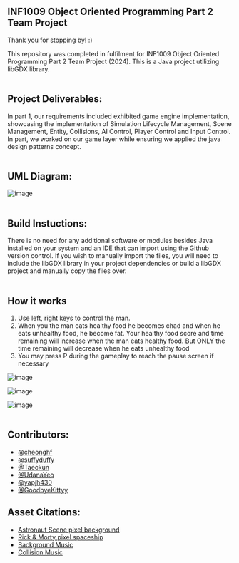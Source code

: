 ## INF1009 Object Oriented Programming Part 2 Team Project

Thank you for stopping by! :)

This repository was completed in fulfilment for INF1009 Object Oriented Programming Part 2 Team Project (2024). This is a Java project utilizing libGDX library. <br><br>

## Project Deliverables:
In part 1, our requirements included exhibited game engine implementation, showcasing the implementation of Simulation Lifecycle Management, Scene Management, Entity, Collisions, AI Control, Player Control and Input Control. In part, we worked on our game layer while ensuring we applied the java design patterns concept.  <br><br>

## UML Diagram:

![image](![image](https://github.com/suffyduffy/OOP_ProjectWork/assets/161730857/10e2fd6c-15e1-49bd-af52-7debc5af6b07))
<br><br>


## Build Instuctions:
There is no need for any additional software or modules besides Java installed on your system and an IDE that can import using the Github version control.
If you wish to manually import the files, you will need to include the libGDX library in your project dependencies or build a libGDX project and manually copy the files over.<br><br>

## How it works
1. Use left, right keys to control the man.
2. When you the man eats healthy food he becomes chad and when he eats unhealthy food, he become fat. Your healthy food score and time remaining will increase when the man eats healthy food. But ONLY the time remaining will decrease when he eats unhealthy food
3. You may press P during the gameplay to reach the pause screen if necessary

![image](![image](https://github.com/suffyduffy/OOP_ProjectWork/assets/161730857/08ad1d51-880f-4f97-b0d9-c1af8ce44033)
)

![image](![image](https://github.com/suffyduffy/OOP_ProjectWork/assets/161730857/85c13224-e3a5-4704-ab00-8be3c4328a9a)
)

![image](![image](https://github.com/suffyduffy/OOP_ProjectWork/assets/161730857/ac69ca8a-d54e-43f8-b0db-be0d613b8431)
)<br><br>


## Contributors:

- [@cheonghf](https://github.com/cheonghf)
- [@suffyduffy](https://github.com/suffyduffy)
- [@Taeckun](https://github.com/Taeckun)
- [@UdanaYeo](https://github.com/UdanaYeo)
- [@yapjh430](https://github.com/yapjh430)
- [@GoodbyeKittyy](https://github.com/GoodbyeKittyy)


## Asset Citations:
- [Astronaut Scene pixel background](https://rare-gallery.com/1034139-illustration-pixel-art-planet-space-stars-cartoon-hills-helmet-fire-astronaut-pixels-spacesuit-8-bit.html)
- [Rick & Morty pixel spaceship](https://www.vhv.rs/viewpic/hbRbJTh_rick-and-morty-spaceship-sprite-pixel-art-spaceships/)
- [Background Music](https://500audio.com/track/new-epic_22682)
- [Collision Music](https://www.myinstants.com/en/instant/street-fighter-k-o-97268/)


